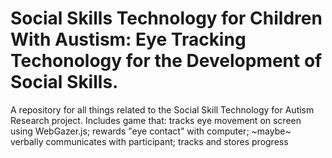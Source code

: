 # Social Skills Technology for Children With Austism: Eye Tracking Techonology for the Development of Social Skills.
A repository for all things related to the Social Skill Technology for Autism Research project. Includes game that: tracks eye movement on screen using WebGazer.js; rewards "eye contact" with computer; ~maybe~ verbally communicates with participant; tracks and stores progress
